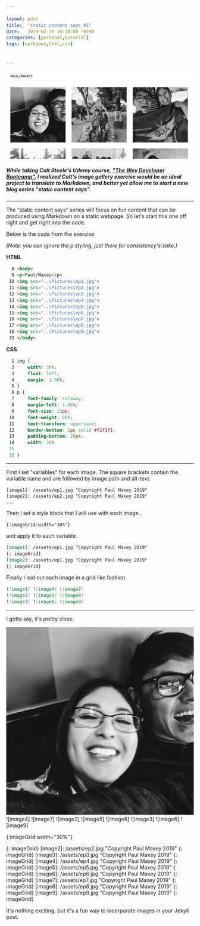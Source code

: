 ```yaml
---

layout: post
title:  "static content says #1"
date:   2019-02-19 16:18:00 -0700
categories: [personal,tutorial]
tags: [markdown,html,css]


---
```


![photoGallery](/assets/screenshot-2019-2-19photogallery.png "Photo Gallery")
##### **While taking Colt Steele's Udemy course, ["The Wev Developer Bootcamp"](https://www.udemy.com/the-web-developer-bootcamp), I realized Colt's image gallery exercise would be an ideal project to translate to Markdown, and better yet allow me to start a new blog series "static content says".**

---
The "static content says" series will focus on fun content that can be produced using Markdown on a static webpage.  So let's start this one off right and get right into the code.  


Below is the code from the exercise:

_(Note: you can ignore the p styling, just there for consistency's sake.)_


**HTML**
```html
  8 <body>
  9 <p>Paul/Maxey</p>
 10 <img src="..\Pictures\ep1.jpg">
 11 <img src="..\Pictures\ep2.jpg">
 12 <img src="..\Pictures\ep3.jpg">
 13 <img src="..\Pictures\ep4.jpg">
 14 <img src="..\Pictures\ep5.jpg">
 15 <img src="..\Pictures\ep6.jpg">
 16 <img src="..\Pictures\ep7.jpg">
 17 <img src="..\Pictures\ep8.jpg">
 18 <img src="..\Pictures\ep9.jpg">
 19 </body>
```


**CSS**
```css
  1 img {
  2     width: 30%;
  3     float: left;
  4     margin: 1.66%;
  5 }
  6 p {
  7     font-family: raleway;
  8     margin-left: 1.66%;
  9     font-size: 23px;
 10     font-weight: 800;
 11     text-transform: uppercase;
 12     border-bottom: 2px solid #f1f1f1;
 13     padding-bottom: 20px;
 14     width: 30%
 15 
 16 }
```
<hr>
First I set "variables" for each image.  The square brackets contain the variable name and are followed by image path and alt-text.

```
[image1]: /assets/ep1.jpg "Copyright Paul Maxey 2019"
[image2]: /assets/ep2.jpg "Copyright Paul Maxey 2019"
...

```
Then I set a style block that I will use with each image..

```
{:imageGrid:width="30%"}

```
and apply it to each variable.

```md
[image1]: /assets/ep1.jpg "Copyright Paul Maxey 2019"
{: imageGrid}
[image2]: /assets/ep1.jpg "Copyright Paul Maxey 2019"
{: imageGrid}
```

Finally I laid out each image in a grid like fashion.

```md
![image1] ![image4] ![image7]
![image2] ![image5] ![image8]
![image3] ![image6] ![image9]
```

<hr>

I gotta say, it's pretty close.

![image1] ![image4] ![image7]
![image2] ![image5] ![image8]
![image3] ![image6] ![image9]

{:imageGrid:width="30%"}

[image1]: /assets/ep1.jpg "Copyright Paul Maxey 2019"
{: imageGrid}
[image2]: /assets/ep2.jpg "Copyright Paul Maxey 2019"
{: imageGrid}
[image3]: /assets/ep3.jpg "Copyright Paul Maxey 2019"
{: imageGrid}
[image4]: /assets/ep4.jpg "Copyright Paul Maxey 2019"
{: imageGrid}
[image5]: /assets/ep5.jpg "Copyright Paul Maxey 2019"
{: imageGrid}
[image6]: /assets/ep6.jpg "Copyright Paul Maxey 2019"
{: imageGrid}
[image7]: /assets/ep7.jpg "Copyright Paul Maxey 2019"
{: imageGrid}
[image8]: /assets/ep8.jpg "Copyright Paul Maxey 2019"
{: imageGrid}
[image9]: /assets/ep9.jpg "Copyright Paul Maxey 2019"
{: imageGrid}

It's nothing exciting, but it's a fun way to incorporate images in your Jekyll post.

<script

			  src="https://code.jquery.com/jquery-3.4.1.min.js"
			  integrity="sha256-CSXorXvZcTkaix6Yvo6HppcZGetbYMGWSFlBw8HfCJo="
			  crossorigin="anonymous">
</script>
<script>

console.log("worked");
</script>